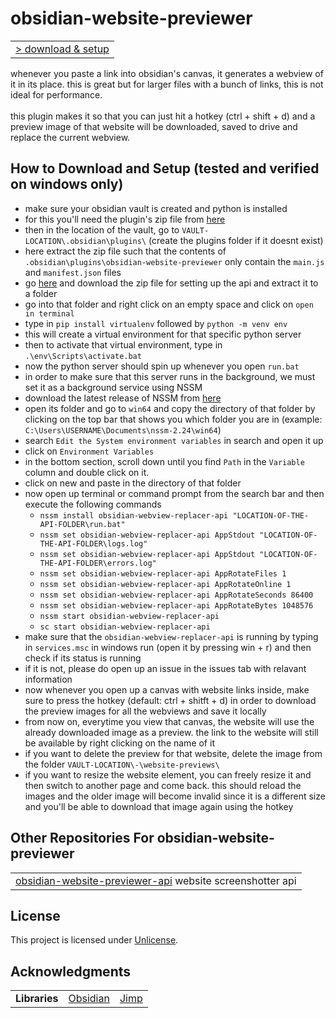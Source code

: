# obsidian-website-previewer

<table>
<tbody>
<tr>
<td><a href="#" target="_blank">> download & setup</a></td>
</tr>
</tbody>
</table>

whenever you paste a link into obsidian's canvas, it generates a webview of it in its place. this is great but for larger files with a bunch of links, this is not ideal for performance. \
\
this plugin makes it so that you can just hit a hotkey (ctrl + shift + d) and a preview image of that website will be downloaded, saved to drive and replace the current webview.

## How to Download and Setup (tested and verified on windows only)

- make sure your obsidian vault is created and python is installed
- for this you'll need the plugin's zip file from [here](https://github.com/adithyasource/obsidian-website-previewer/releases/tag/1.0.0)
- then in the location of the vault, go to `VAULT-LOCATION\.obsidian\plugins\` (create the plugins folder if it doesnt exist)
- here extract the zip file such that the contents of `.obsidian\plugins\obsidian-website-previewer` only contain the `main.js` and `manifest.json` files
- go [here](https://github.com/adithyasource/obsidian-website-previewer-api/releases/tag/1.0.0) and download the zip file for setting up the api and extract it to a folder
- go into that folder and right click on an empty space and click on `open in terminal`
- type in `pip install virtualenv` followed by `python -m venv env`
- this will create a virtual environment for that specific python server
- then to activate that virtual environment, type in `.\env\Scripts\activate.bat`
- now the python server should spin up whenever you open `run.bat`
- in order to make sure that this server runs in the background, we must set it as a background service using NSSM
- download the latest release of NSSM from [here](https://nssm.cc/download)
- open its folder and go to `win64` and copy the directory of that folder by clicking on the top bar that shows you which folder you are in (example: `C:\Users\USERNAME\Documents\nssm-2.24\win64`)
- search `Edit the System environment variables` in search and open it up
- click on `Environment Variables`
- in the bottom section, scroll down until you find `Path` in the `Variable` column and double click on it.
- click on new and paste in the directory of that folder
- now open up terminal or command prompt from the search bar and then execute the following commands
	- `nssm install obsidian-webview-replacer-api "LOCATION-OF-THE-API-FOLDER\run.bat"`
	- `nssm set obsidian-webview-replacer-api AppStdout "LOCATION-OF-THE-API-FOLDER\logs.log"`
  	- `nssm set obsidian-webview-replacer-api AppStdout "LOCATION-OF-THE-API-FOLDER\errors.log"`
  	- `nssm set obsidian-webview-replacer-api AppRotateFiles 1`
  	- `nssm set obsidian-webview-replacer-api AppRotateOnline 1`
  	- `nssm set obsidian-webview-replacer-api AppRotateSeconds 86400`
  	- `nssm set obsidian-webview-replacer-api AppRotateBytes 1048576`
  	- `nssm start obsidian-webview-replacer-api`
  	- `sc start obsidian-webview-replacer-api`
- make sure that the `obsidian-webview-replacer-api` is running by typing in `services.msc` in windows run (open it by pressing win + r) and then check if its status is running
- if it is not, please do open up an issue in the issues tab with relavant information
- now whenever you open up a canvas with website links inside, make sure to press the hotkey (default: ctrl + shitft + d) in order to download the preview images for all the webviews and save it locally
- from now on, everytime you view that canvas, the website will use the already downloaded image as a preview. the link to the website will still be available by right clicking on the name of it
- if you want to delete the preview for that website, delete the image from the folder `VAULT-LOCATION\-\website-previews\`
- if you want to resize the website element, you can freely resize it and then switch to another page and come back. this should reload the images and the older image will become invalid since it is a different size and you'll be able to download that image again using the hotkey


## Other Repositories For obsidian-website-previewer

<table>
<tbody>
<tr>
<td><a href="https://github.com/adithyasource/obsidian-website-previewer-api" target="_blank">obsidian-website-previewer-api</a> website screenshotter api</td>
</tr>
</tbody>
</table>

## License

This project is licensed under [Unlicense](https://unlicense.org).

## Acknowledgments

<table>
<tbody>
<tr>
<td><b>Libraries</b></td>
<td><a href="https://docs.obsidian.md/Home" target="_blank">Obsidian</a></td>
<td><a href="https://www.npmjs.com/package/jimp" target="_blank">Jimp</a></td>
</tr>
</tbody>
</table>
